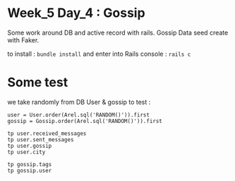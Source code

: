 # Week_5 Day_4 : Gossip

Some work around DB and active record with rails. Gossip
Data seed create with Faker.

to install :
`bundle install`
and enter into Rails console :
`rails c`

# Some test

we take randomly from DB User & gossip to test :

```
user = User.order(Arel.sql('RANDOM()')).first
gossip = Gossip.order(Arel.sql('RANDOM()')).first
```

```
tp user.received_messages
tp user.sent_messages
tp user.gossip
tp user.city
```

```
tp gossip.tags
tp gossip.user
```
